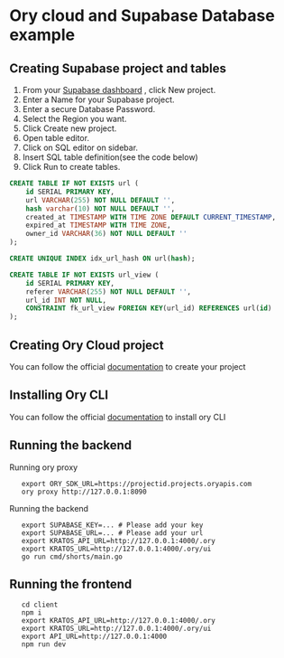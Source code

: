 # Ory cloud and Supabase Database example

## Creating Supabase project and tables

1. From your [Supabase dashboard](https://app.supabase.io/) , click New project.
1. Enter a Name for your Supabase project.
1. Enter a secure Database Password.
1. Select the Region you want.
1. Click Create new project.
1. Open table editor.
1. Click on SQL editor on sidebar.
1. Insert SQL table definition(see the code below)
1. Click Run to create tables.

```sql
CREATE TABLE IF NOT EXISTS url (
	id SERIAL PRIMARY KEY,
	url VARCHAR(255) NOT NULL DEFAULT '',
	hash varchar(10) NOT NULL DEFAULT '',
	created_at TIMESTAMP WITH TIME ZONE DEFAULT CURRENT_TIMESTAMP,
	expired_at TIMESTAMP WITH TIME ZONE,
	owner_id VARCHAR(36) NOT NULL DEFAULT ''
);

CREATE UNIQUE INDEX idx_url_hash ON url(hash);

CREATE TABLE IF NOT EXISTS url_view (
	id SERIAL PRIMARY KEY,
	referer VARCHAR(255) NOT NULL DEFAULT '',
	url_id INT NOT NULL,
	CONSTRAINT fk_url_view FOREIGN KEY(url_id) REFERENCES url(id)
);
```

## Creating Ory Cloud project

You can follow the official [documentation](https://www.ory.sh/docs/guides/console/create-project) to create your project

## Installing Ory CLI

You can follow the official [documentation](https://www.ory.sh/docs/guides/cli/installation) to install ory CLI

## Running the backend

Running ory proxy

```
   export ORY_SDK_URL=https://projectid.projects.oryapis.com
   ory proxy http://127.0.0.1:8090
```

Running the backend

```
   export SUPABASE_KEY=... # Please add your key
   export SUPABASE_URL=... # Please add your url
   export KRATOS_API_URL=http://127.0.0.1:4000/.ory
   export KRATOS_URL=http://127.0.0.1:4000/.ory/ui
   go run cmd/shorts/main.go
```

## Running the frontend

```
   cd client
   npm i
   export KRATOS_API_URL=http://127.0.0.1:4000/.ory
   export KRATOS_URL=http://127.0.0.1:4000/.ory/ui
   export API_URL=http://127.0.0.1:4000
   npm run dev
```
